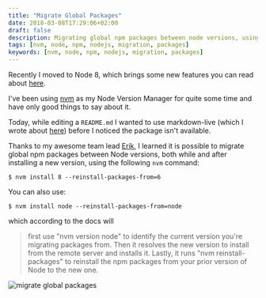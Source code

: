 ```yaml
---
title: "Migrate Global Packages"
date: 2018-03-08T17:29:06+02:00
draft: false
description: Migrating global npm packages between node versions, using nvm
tags: [nvm, node, npm, nodejs, migration, packages]
keywords: [nvm, node, npm, nodejs, migration, packages]
---
```

Recently I moved to Node 8, which brings some new features you can read about [here](https://nodejs.org/en/blog/release/v8.0.0/).

I've been using [nvm](https://github.com/creationix/nvm) as my Node Version Manager for quite some
time and have only good things to say about it.

Today, while editing a `README.md` I wanted to use markdown-live (which I wrote about [here](https://danielkorn.io/post/markdown-live/)) before I noticed the package isn't available. 

Thanks to my awesome team lead [Erik](https://twitter.com/erikzaadi), I learned it is possible to migrate global npm packages between
Node versions, both while and after installing a new version, using the following `nvm` command:

```
$ nvm install 8 --reinstall-packages-from=6
```

You can also use:
```
$ nvm install node --reinstall-packages-from=node
```
which according to the docs will

> first use "nvm version node" to identify the current version you're migrating packages from. Then it resolves the new version to install from the remote server and installs it. Lastly, it runs "nvm reinstall-packages" to reinstall the npm packages from your prior version of Node to the new one.

![migrate global packages](/images/migrate-packages.jpg)

